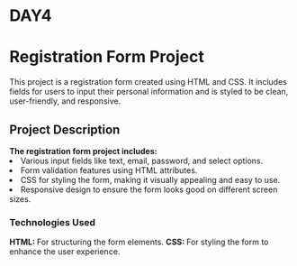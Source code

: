 # DAY4

<h1>Registration Form Project</h1>
<p>This project is a registration form created using HTML and CSS. It includes fields for users to input their personal information and is styled to be clean, user-friendly, and responsive.</p>

<h2>Project Description</h2>
<b>The registration form project includes:</b>

<li>Various input fields like text, email, password, and select options.</li>
<li>Form validation features using HTML attributes.</li>
<li>CSS for styling the form, making it visually appealing and easy to use.</li>
<li>Responsive design to ensure the form looks good on different screen sizes.</li>


<h3>Technologies Used</h3>
<b>HTML: </b>For structuring the form elements.
<b>CSS: </b>For styling the form to enhance the user experience.
